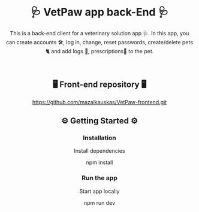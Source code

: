 <div align="center">

# 🩺 VetPaw app back-End 🩺

This is a back-end client for a veterinary solution app 🩺. In this app, you can create accounts 🛠, log in, change, reset passwords, create/delete pets 🐈‍ and add logs 📃, prescriptions💊 to the pet.

<br/>

## 🖥️ Front-end repository 🖥️

https://github.com/mazalkauskas/VetPaw-frontend.git

## :gear: Getting Started :gear:

### Installation

Install dependencies

npm install

### Run the app

Start app locally

npm run dev

</div>
